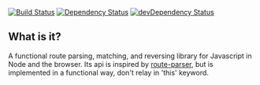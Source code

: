 [![Build Status](https://travis-ci.org/MauroJr/functional-route-parser.png?branch=master)](https://travis-ci.org/MauroJr/functional-route-parser)
[![Dependency Status](https://david-dm.org/MauroJr/functional-route-parser.svg?theme=shields.io)](https://david-dm.org/MauroJr/functional-route-parser)
[![devDependency Status](https://david-dm.org/MauroJr/functional-route-parser/dev-status.svg?theme=shields.io)](https://david-dm.org/MauroJr/functional-route-parser#info=devDependencies)

## What is it?

A functional route parsing, matching, and reversing library for Javascript in Node and the browser. Its api is inspired by [route-parser](https://github.com/rcs/route-parser), but is implemented in a functional way, don't relay in 'this' keyword.


